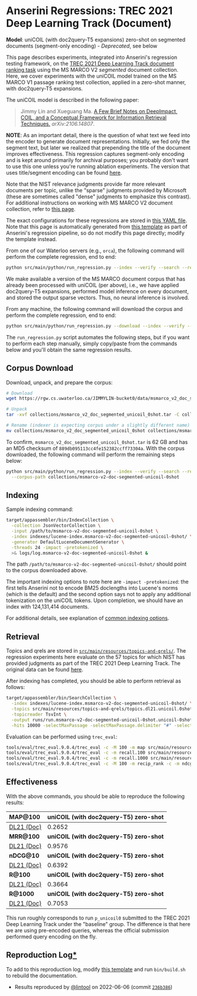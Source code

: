 # Anserini Regressions: TREC 2021 Deep Learning Track (Document)

**Model**: uniCOIL (with doc2query-T5 expansions) zero-shot on segmented documents (segment-only encoding) - _Deprecated_, see below

This page describes experiments, integrated into Anserini's regression testing framework, on the [TREC 2021 Deep Learning Track document ranking task](https://trec.nist.gov/data/deep2021.html) using the MS MARCO V2 _segmented_ document collection.
Here, we cover experiments with the uniCOIL model trained on the MS MARCO V1 passage ranking test collection, applied in a zero-shot manner, with doc2query-T5 expansions.

The uniCOIL model is described in the following paper:

> Jimmy Lin and Xueguang Ma. [A Few Brief Notes on DeepImpact, COIL, and a Conceptual Framework for Information Retrieval Techniques.](https://arxiv.org/abs/2106.14807) _arXiv:2106.14807_.

**NOTE**: As an important detail, there is the question of what text we feed into the encoder to generate document representations.
Initially, we fed only the segment text, but later we realized that prepending the title of the document improves effectiveness.
This regression captures segment-only encoding and is kept around primarily for archival purposes; you probably don't want to use this one unless you're running ablation experiments.
The version that uses title/segment encoding can be found [here](regressions-dl21-doc-segmented-unicoil-0shot-v2.md).

Note that the NIST relevance judgments provide far more relevant documents per topic, unlike the "sparse" judgments provided by Microsoft (these are sometimes called "dense" judgments to emphasize this contrast).
For additional instructions on working with MS MARCO V2 document collection, refer to [this page](experiments-msmarco-v2.md).

The exact configurations for these regressions are stored in [this YAML file](../src/main/resources/regression/dl21-doc-segmented-unicoil-0shot.yaml).
Note that this page is automatically generated from [this template](../src/main/resources/docgen/templates/dl21-doc-segmented-unicoil-0shot.template) as part of Anserini's regression pipeline, so do not modify this page directly; modify the template instead.

From one of our Waterloo servers (e.g., `orca`), the following command will perform the complete regression, end to end:

```bash
python src/main/python/run_regression.py --index --verify --search --regression dl21-doc-segmented-unicoil-0shot
```

We make available a version of the MS MARCO document corpus that has already been processed with uniCOIL (per above), i.e., we have applied doc2query-T5 expansions, performed model inference on every document, and stored the output sparse vectors.
Thus, no neural inference is involved.

From any machine, the following command will download the corpus and perform the complete regression, end to end:

```bash
python src/main/python/run_regression.py --download --index --verify --search --regression dl21-doc-segmented-unicoil-0shot
```

The `run_regression.py` script automates the following steps, but if you want to perform each step manually, simply copy/paste from the commands below and you'll obtain the same regression results.

## Corpus Download

Download, unpack, and prepare the corpus:

```bash
# Download
wget https://rgw.cs.uwaterloo.ca/JIMMYLIN-bucket0/data/msmarco_v2_doc_segmented_unicoil_0shot.tar -P collections/

# Unpack
tar -xvf collections/msmarco_v2_doc_segmented_unicoil_0shot.tar -C collections/

# Rename (indexer is expecting corpus under a slightly different name)
mv collections/msmarco_v2_doc_segmented_unicoil_0shot collections/msmarco-v2-doc-segmented-unicoil-0shot
```

To confirm, `msmarco_v2_doc_segmented_unicoil_0shot.tar` is 62 GB and has an MD5 checksum of `889db095113cc4fe152382ccff73304a`.
With the corpus downloaded, the following command will perform the remaining steps below:

```bash
python src/main/python/run_regression.py --index --verify --search --regression dl21-doc-segmented-unicoil-0shot \
  --corpus-path collections/msmarco-v2-doc-segmented-unicoil-0shot
```

## Indexing

Sample indexing command:

```bash
target/appassembler/bin/IndexCollection \
  -collection JsonVectorCollection \
  -input /path/to/msmarco-v2-doc-segmented-unicoil-0shot \
  -index indexes/lucene-index.msmarco-v2-doc-segmented-unicoil-0shot/ \
  -generator DefaultLuceneDocumentGenerator \
  -threads 24 -impact -pretokenized \
  >& logs/log.msmarco-v2-doc-segmented-unicoil-0shot &
```

The path `/path/to/msmarco-v2-doc-segmented-unicoil-0shot/` should point to the corpus downloaded above.

The important indexing options to note here are `-impact -pretokenized`: the first tells Anserini not to encode BM25 doclengths into Lucene's norms (which is the default) and the second option says not to apply any additional tokenization on the uniCOIL tokens.
Upon completion, we should have an index with 124,131,414 documents.

For additional details, see explanation of [common indexing options](common-indexing-options.md).

## Retrieval

Topics and qrels are stored in [`src/main/resources/topics-and-qrels/`](../src/main/resources/topics-and-qrels/).
The regression experiments here evaluate on the 57 topics for which NIST has provided judgments as part of the TREC 2021 Deep Learning Track.
The original data can be found [here](https://trec.nist.gov/data/deep2021.html).

After indexing has completed, you should be able to perform retrieval as follows:

```bash
target/appassembler/bin/SearchCollection \
  -index indexes/lucene-index.msmarco-v2-doc-segmented-unicoil-0shot/ \
  -topics src/main/resources/topics-and-qrels/topics.dl21.unicoil.0shot.tsv.gz \
  -topicreader TsvInt \
  -output runs/run.msmarco-v2-doc-segmented-unicoil-0shot.unicoil-0shot.topics.dl21.unicoil.0shot.txt \
  -hits 10000 -selectMaxPassage -selectMaxPassage.delimiter "#" -selectMaxPassage.hits 1000 -impact -pretokenized &
```

Evaluation can be performed using `trec_eval`:

```bash
tools/eval/trec_eval.9.0.4/trec_eval -c -M 100 -m map src/main/resources/topics-and-qrels/qrels.dl21-doc.txt runs/run.msmarco-v2-doc-segmented-unicoil-0shot.unicoil-0shot.topics.dl21.unicoil.0shot.txt
tools/eval/trec_eval.9.0.4/trec_eval -c -m recall.100 src/main/resources/topics-and-qrels/qrels.dl21-doc.txt runs/run.msmarco-v2-doc-segmented-unicoil-0shot.unicoil-0shot.topics.dl21.unicoil.0shot.txt
tools/eval/trec_eval.9.0.4/trec_eval -c -m recall.1000 src/main/resources/topics-and-qrels/qrels.dl21-doc.txt runs/run.msmarco-v2-doc-segmented-unicoil-0shot.unicoil-0shot.topics.dl21.unicoil.0shot.txt
tools/eval/trec_eval.9.0.4/trec_eval -c -M 100 -m recip_rank -c -m ndcg_cut.10 src/main/resources/topics-and-qrels/qrels.dl21-doc.txt runs/run.msmarco-v2-doc-segmented-unicoil-0shot.unicoil-0shot.topics.dl21.unicoil.0shot.txt
```

## Effectiveness

With the above commands, you should be able to reproduce the following results:

| **MAP@100**                                                                                                  | **uniCOIL (with doc2query-T5) zero-shot**|
|:-------------------------------------------------------------------------------------------------------------|-----------|
| [DL21 (Doc)](https://microsoft.github.io/msmarco/TREC-Deep-Learning)                                         | 0.2652    |
| **MRR@100**                                                                                                  | **uniCOIL (with doc2query-T5) zero-shot**|
| [DL21 (Doc)](https://microsoft.github.io/msmarco/TREC-Deep-Learning)                                         | 0.9576    |
| **nDCG@10**                                                                                                  | **uniCOIL (with doc2query-T5) zero-shot**|
| [DL21 (Doc)](https://microsoft.github.io/msmarco/TREC-Deep-Learning)                                         | 0.6392    |
| **R@100**                                                                                                    | **uniCOIL (with doc2query-T5) zero-shot**|
| [DL21 (Doc)](https://microsoft.github.io/msmarco/TREC-Deep-Learning)                                         | 0.3664    |
| **R@1000**                                                                                                   | **uniCOIL (with doc2query-T5) zero-shot**|
| [DL21 (Doc)](https://microsoft.github.io/msmarco/TREC-Deep-Learning)                                         | 0.7053    |

This run roughly corresponds to run `p_unicoil0` submitted to the TREC 2021 Deep Learning Track under the "baseline" group.
The difference is that here we are using pre-encoded queries, whereas the official submission performed query encoding on the fly.

## Reproduction Log[*](reproducibility.md)

To add to this reproduction log, modify [this template](../src/main/resources/docgen/templates/dl21-doc-segmented-unicoil-0shot.template) and run `bin/build.sh` to rebuild the documentation.

+ Results reproduced by [@lintool](https://github.com/lintool) on 2022-06-06 (commit [`236b386`](https://github.com/castorini/anserini/commit/236b386ddc11d292b4b736162b59488a02236d6c))
